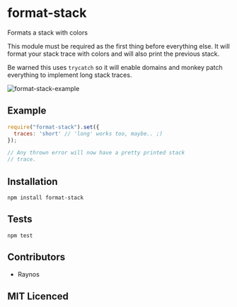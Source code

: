 # format-stack

Formats a stack with colors

This module must be required as the first thing before
everything else. It will format your stack trace with
colors and will also print the previous stack.

Be warned this uses `trycatch` so it will enable domains
and monkey patch everything to implement long stack
traces.

![format-stack-example](http://i.imgur.com/PBF5YwC.jpg)

## Example

```js
require("format-stack").set({
  traces: 'short' // 'long' works too, maybe.. ;)
});

// Any thrown error will now have a pretty printed stack
// trace.
```

## Installation

`npm install format-stack`

## Tests

`npm test`

## Contributors

 - Raynos

## MIT Licenced

  [build-png]: https://secure.travis-ci.org/Raynos/format-stack.png
  [build]: https://travis-ci.org/Raynos/format-stack
  [cover-png]: https://coveralls.io/repos/Raynos/format-stack/badge.png
  [cover]: https://coveralls.io/r/Raynos/format-stack
  [dep-png]: https://david-dm.org/Raynos/format-stack.png
  [dep]: https://david-dm.org/Raynos/format-stack
  [test-png]: https://ci.testling.com/Raynos/format-stack.png
  [test]: https://ci.testling.com/Raynos/format-stack
  [npm-png]: https://nodei.co/npm/format-stack.png?stars&downloads
  [npm]: https://nodei.co/npm/format-stack

